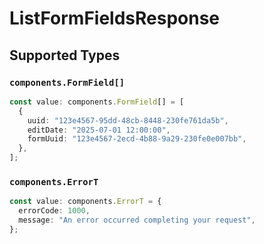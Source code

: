 # ListFormFieldsResponse


## Supported Types

### `components.FormField[]`

```typescript
const value: components.FormField[] = [
  {
    uuid: "123e4567-95dd-48cb-8448-230fe761da5b",
    editDate: "2025-07-01 12:00:00",
    formUuid: "123e4567-2ecd-4b88-9a29-230fe0e007bb",
  },
];
```

### `components.ErrorT`

```typescript
const value: components.ErrorT = {
  errorCode: 1000,
  message: "An error occurred completing your request",
};
```


